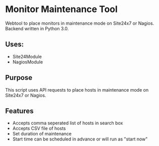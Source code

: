 # Monitor Maintenance Tool
Webtool to place monitors in maintenance mode on Site24x7 or Nagios. Backend written in Python 3.0.

## Uses:
- Site24Module
- NagiosModule

## Purpose
This script uses API requests to place hosts in maintenance mode on Site24x7 or Nagios.

## Features
- Accepts comma seperated list of hosts in search box
- Accepts CSV file of hosts
- Set duration of maintenance
- Start time can be scheduled in advance or will run as "start now"
